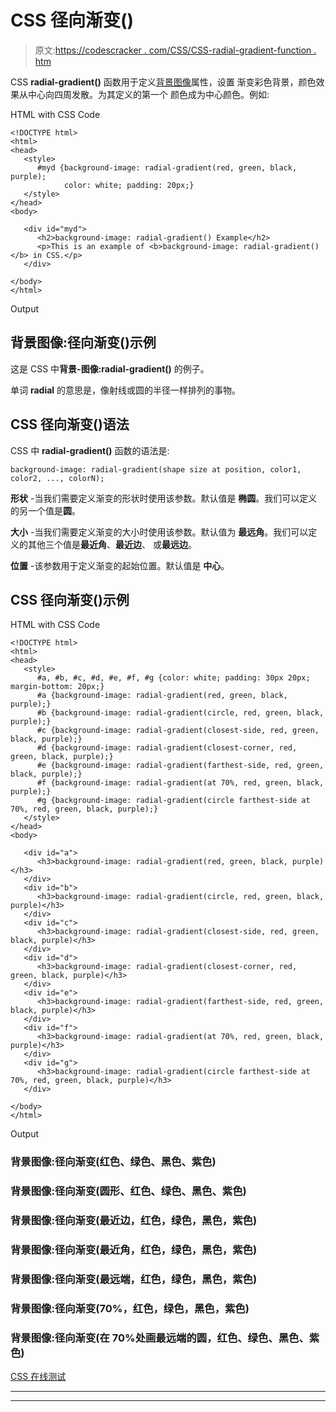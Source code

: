 # CSS 径向渐变()

> 原文:[https://codescracker . com/CSS/CSS-radial-gradient-function . htm](https://codescracker.com/css/css-radial-gradient-function.htm)

CSS **radial-gradient()** 函数用于定义[背景图像](/css/css-background-image.htm)属性，设置 渐变彩色背景，颜色效果从中心向四周发散。为其定义的第一个 颜色成为中心颜色。例如:

HTML with CSS Code

```
<!DOCTYPE html>
<html>
<head>
   <style>
      #myd {background-image: radial-gradient(red, green, black, purple);
            color: white; padding: 20px;}
   </style>
</head>
<body>

   <div id="myd">
      <h2>background-image: radial-gradient() Example</h2>
      <p>This is an example of <b>background-image: radial-gradient()</b> in CSS.</p>
   </div>

</body>
</html>
```

Output

## 背景图像:径向渐变()示例

这是 CSS 中**背景-图像:radial-gradient()** 的例子。

单词 **radial** 的意思是，像射线或圆的半径一样排列的事物。

## CSS 径向渐变()语法

CSS 中 **radial-gradient()** 函数的语法是:

```
background-image: radial-gradient(shape size at position, color1, color2, ..., colorN);
```

**形状** -当我们需要定义渐变的形状时使用该参数。默认值是 **椭圆**。我们可以定义的另一个值是**圆**。

**大小** -当我们需要定义渐变的大小时使用该参数。默认值为 **最远角**。我们可以定义的其他三个值是**最近角**、**最近边**、 或**最远边**。

**位置** -该参数用于定义渐变的起始位置。默认值是 **中心**。

## CSS 径向渐变()示例

HTML with CSS Code

```
<!DOCTYPE html>
<html>
<head>
   <style>
      #a, #b, #c, #d, #e, #f, #g {color: white; padding: 30px 20px; margin-bottom: 20px;}
      #a {background-image: radial-gradient(red, green, black, purple);}
      #b {background-image: radial-gradient(circle, red, green, black, purple);}
      #c {background-image: radial-gradient(closest-side, red, green, black, purple);}
      #d {background-image: radial-gradient(closest-corner, red, green, black, purple);}
      #e {background-image: radial-gradient(farthest-side, red, green, black, purple);}
      #f {background-image: radial-gradient(at 70%, red, green, black, purple);}
      #g {background-image: radial-gradient(circle farthest-side at 70%, red, green, black, purple);}
   </style>
</head>
<body>

   <div id="a">
      <h3>background-image: radial-gradient(red, green, black, purple)</h3>
   </div>
   <div id="b">
      <h3>background-image: radial-gradient(circle, red, green, black, purple)</h3>
   </div>
   <div id="c">
      <h3>background-image: radial-gradient(closest-side, red, green, black, purple)</h3>
   </div>
   <div id="d">
      <h3>background-image: radial-gradient(closest-corner, red, green, black, purple)</h3>
   </div>
   <div id="e">
      <h3>background-image: radial-gradient(farthest-side, red, green, black, purple)</h3>
   </div>
   <div id="f">
      <h3>background-image: radial-gradient(at 70%, red, green, black, purple)</h3>
   </div>
   <div id="g">
      <h3>background-image: radial-gradient(circle farthest-side at 70%, red, green, black, purple)</h3>
   </div>

</body>
</html>
```

Output

### 背景图像:径向渐变(红色、绿色、黑色、紫色)

### 背景图像:径向渐变(圆形、红色、绿色、黑色、紫色)

### 背景图像:径向渐变(最近边，红色，绿色，黑色，紫色)

### 背景图像:径向渐变(最近角，红色，绿色，黑色，紫色)

### 背景图像:径向渐变(最远端，红色，绿色，黑色，紫色)

### 背景图像:径向渐变(70%，红色，绿色，黑色，紫色)

### 背景图像:径向渐变(在 70%处画最远端的圆，红色、绿色、黑色、紫色)

[CSS 在线测试](/exam/showtest.php?subid=5)

* * *

* * *